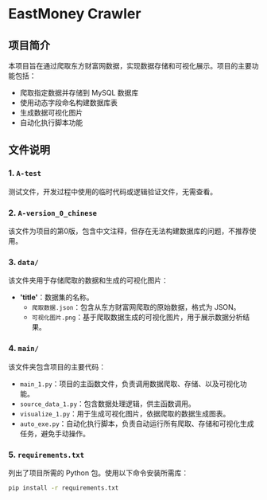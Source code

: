 # EastMoney Crawler

## 项目简介
本项目旨在通过爬取东方财富网数据，实现数据存储和可视化展示。项目的主要功能包括：
- 爬取指定数据并存储到 MySQL 数据库
- 使用动态字段命名构建数据库表
- 生成数据可视化图片
- 自动化执行脚本功能

## 文件说明

### 1. `A-test`
测试文件，开发过程中使用的临时代码或逻辑验证文件，无需查看。

### 2. `A-version_0_chinese`
该文件为项目的第0版，包含中文注释，但存在无法构建数据库的问题，不推荐使用。

### 3. `data/`
该文件夹用于存储爬取的数据和生成的可视化图片：
- **'title'**：数据集的名称。
  - `爬取数据.json`：包含从东方财富网爬取的原始数据，格式为 JSON。
  - `可视化图片.png`：基于爬取数据生成的可视化图片，用于展示数据分析结果。

### 4. `main/`
该文件夹包含项目的主要代码：
- `main_1.py`：项目的主函数文件，负责调用数据爬取、存储、以及可视化功能。
- `source_data_1.py`：包含数据处理逻辑，供主函数调用。
- `visualize_1.py`：用于生成可视化图片，依据爬取的数据生成图表。
- `auto_exe.py`：自动化执行脚本，负责自动运行所有爬取、存储和可视化生成任务，避免手动操作。

### 5. `requirements.txt`
列出了项目所需的 Python 包。使用以下命令安装所需库：
```bash
pip install -r requirements.txt
